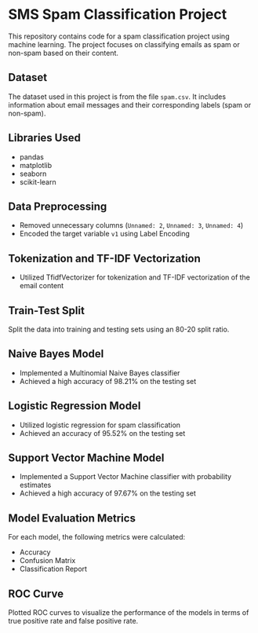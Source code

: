 # SMS Spam Classification Project

This repository contains code for a spam classification project using machine learning. The project focuses on classifying emails as spam or non-spam based on their content.

## Dataset

The dataset used in this project is from the file `spam.csv`. It includes information about email messages and their corresponding labels (spam or non-spam).

## Libraries Used

- pandas
- matplotlib
- seaborn
- scikit-learn

## Data Preprocessing

- Removed unnecessary columns (`Unnamed: 2`, `Unnamed: 3`, `Unnamed: 4`)
- Encoded the target variable `v1` using Label Encoding

## Tokenization and TF-IDF Vectorization

- Utilized TfidfVectorizer for tokenization and TF-IDF vectorization of the email content

## Train-Test Split

Split the data into training and testing sets using an 80-20 split ratio.

## Naive Bayes Model

- Implemented a Multinomial Naive Bayes classifier
- Achieved a high accuracy of 98.21% on the testing set

## Logistic Regression Model

- Utilized logistic regression for spam classification
- Achieved an accuracy of 95.52% on the testing set

## Support Vector Machine Model

- Implemented a Support Vector Machine classifier with probability estimates
- Achieved a high accuracy of 97.67% on the testing set

## Model Evaluation Metrics

For each model, the following metrics were calculated:

- Accuracy
- Confusion Matrix
- Classification Report

## ROC Curve

Plotted ROC curves to visualize the performance of the models in terms of true positive rate and false positive rate.

